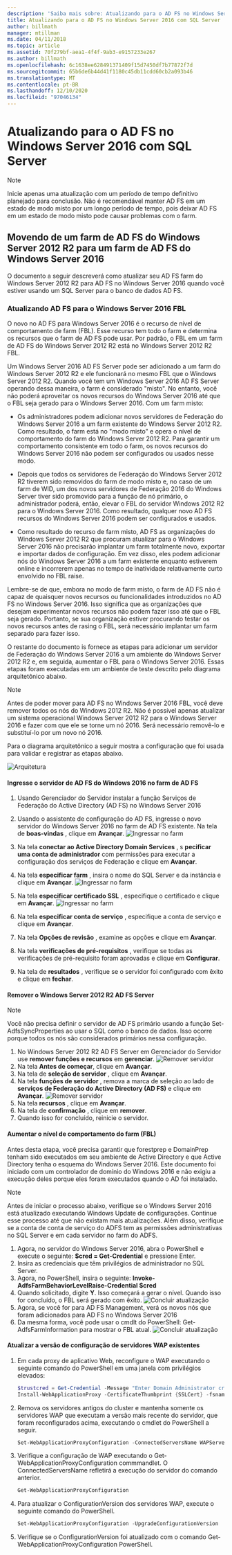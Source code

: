 ```yaml
---
description: 'Saiba mais sobre: Atualizando para o AD FS no Windows Server 2016 com SQL Server'
title: Atualizando para o AD FS no Windows Server 2016 com SQL Server
author: billmath
manager: mtillman
ms.date: 04/11/2018
ms.topic: article
ms.assetid: 70f279bf-aea1-4f4f-9ab3-e9157233e267
ms.author: billmath
ms.openlocfilehash: 6c1638ee628491371409f15d7450df7b77872f7d
ms.sourcegitcommit: 65b6de6b44d41f1180c45db11cdd60cb2a093b46
ms.translationtype: MT
ms.contentlocale: pt-BR
ms.lasthandoff: 12/10/2020
ms.locfileid: "97046134"
---
```

# <a name="upgrading-to-ad-fs-in-windows-server-2016-with-sql-server"></a>Atualizando para o AD FS no Windows Server 2016 com SQL Server


> [!NOTE]
> Inicie apenas uma atualização com um período de tempo definitivo planejado para conclusão. Não é recomendável manter AD FS em um estado de modo misto por um longo período de tempo, pois deixar AD FS em um estado de modo misto pode causar problemas com o farm.


## <a name="moving-from-a-windows-server-2012-r2-ad-fs-farm-to-a-windows-server-2016-ad-fs-farm"></a>Movendo de um farm de AD FS do Windows Server 2012 R2 para um farm de AD FS do Windows Server 2016
O documento a seguir descreverá como atualizar seu AD FS farm do Windows Server 2012 R2 para AD FS no Windows Server 2016 quando você estiver usando um SQL Server para o banco de dados AD FS.

### <a name="upgrading-ad-fs-to-windows-server-2016-fbl"></a>Atualizando AD FS para o Windows Server 2016 FBL
O novo no AD FS para Windows Server 2016 é o recurso de nível de comportamento de farm (FBL).   Esse recurso tem todo o farm e determina os recursos que o farm de AD FS pode usar.   Por padrão, o FBL em um farm de AD FS do Windows Server 2012 R2 está no Windows Server 2012 R2 FBL.

Um Windows Server 2016 AD FS Server pode ser adicionado a um farm do Windows Server 2012 R2 e ele funcionará no mesmo FBL que o Windows Server 2012 R2.  Quando você tem um Windows Server 2016 AD FS Server operando dessa maneira, o farm é considerado "misto".  No entanto, você não poderá aproveitar os novos recursos do Windows Server 2016 até que o FBL seja gerado para o Windows Server 2016.  Com um farm misto:

-   Os administradores podem adicionar novos servidores de Federação do Windows Server 2016 a um farm existente do Windows Server 2012 R2.  Como resultado, o farm está no "modo misto" e opera o nível de comportamento do farm do Windows Server 2012 R2.  Para garantir um comportamento consistente em todo o farm, os novos recursos do Windows Server 2016 não podem ser configurados ou usados nesse modo.

-   Depois que todos os servidores de Federação do Windows Server 2012 R2 tiverem sido removidos do farm de modo misto e, no caso de um farm de WID, um dos novos servidores de Federação 2016 do Windows Server tiver sido promovido para a função de nó primário, o administrador poderá, então, elevar o FBL do servidor Windows 2012 R2 para o Windows Server 2016.  Como resultado, qualquer novo AD FS recursos do Windows Server 2016 podem ser configurados e usados.

-   Como resultado do recurso de farm misto, AD FS as organizações do Windows Server 2012 R2 que procuram atualizar para o Windows Server 2016 não precisarão implantar um farm totalmente novo, exportar e importar dados de configuração.  Em vez disso, eles podem adicionar nós do Windows Server 2016 a um farm existente enquanto estiverem online e incorrerem apenas no tempo de inatividade relativamente curto envolvido no FBL raise.

Lembre-se de que, embora no modo de farm misto, o farm de AD FS não é capaz de quaisquer novos recursos ou funcionalidades introduzidos no AD FS no Windows Server 2016.  Isso significa que as organizações que desejam experimentar novos recursos não podem fazer isso até que o FBL seja gerado.  Portanto, se sua organização estiver procurando testar os novos recursos antes de rasing o FBL, será necessário implantar um farm separado para fazer isso.

O restante do documento is fornece as etapas para adicionar um servidor de Federação do Windows Server 2016 a um ambiente do Windows Server 2012 R2 e, em seguida, aumentar o FBL para o Windows Server 2016.  Essas etapas foram executadas em um ambiente de teste descrito pelo diagrama arquitetônico abaixo.

> [!NOTE]
> Antes de poder mover para AD FS no Windows Server 2016 FBL, você deve remover todos os nós do Windows 2012 R2.  Não é possível apenas atualizar um sistema operacional Windows Server 2012 R2 para o Windows Server 2016 e fazer com que ele se torne um nó 2016.  Será necessário removê-lo e substituí-lo por um novo nó 2016.

Para o diagrama arquitetônico a seguir mostra a configuração que foi usada para validar e registrar as etapas abaixo.

![Arquitetura](media/Upgrading-to-AD-FS-in-Windows-Server-2016-SQL/arch.png)


#### <a name="join-the-windows-2016-ad-fs-server-to-the-ad-fs-farm"></a>Ingresse o servidor de AD FS do Windows 2016 no farm de AD FS

1.  Usando Gerenciador do Servidor instalar a função Serviços de Federação do Active Directory (AD FS) no Windows Server 2016

2.  Usando o assistente de configuração do AD FS, ingresse o novo servidor do Windows Server 2016 no farm de AD FS existente.  Na tela de **boas-vindas** , clique em **Avançar**.
 ![Ingressar no farm](media/Upgrading-to-AD-FS-in-Windows-Server-2016-SQL/configure1.png)
3.  Na tela **conectar ao Active Directory Domain Services** , s **pecificar uma conta de administrador** com permissões para executar a configuração dos serviços de Federação e clique em **Avançar**.
4.  Na tela **especificar farm** , insira o nome do SQL Server e da instância e clique em **Avançar**.
![Ingressar no farm](media/Upgrading-to-AD-FS-in-Windows-Server-2016-SQL/configure3.png)
5.  Na tela **especificar certificado SSL** , especifique o certificado e clique em **Avançar**.
![Ingressar no farm](media/Upgrading-to-AD-FS-in-Windows-Server-2016-SQL/configure4.png)
6.  Na tela **especificar conta de serviço** , especifique a conta de serviço e clique em **Avançar**.
7.  Na tela **Opções de revisão** , examine as opções e clique em **Avançar**.
8.  Na tela **verificações de pré-requisitos** , verifique se todas as verificações de pré-requisito foram aprovadas e clique em **Configurar**.
9.  Na tela de **resultados** , verifique se o servidor foi configurado com êxito e clique em **fechar**.


#### <a name="remove-the-windows-server-2012-r2-ad-fs-server"></a>Remover o Windows Server 2012 R2 AD FS Server

>[!NOTE]
>Você não precisa definir o servidor de AD FS primário usando a função Set-AdfsSyncProperties ao usar o SQL como o banco de dados.  Isso ocorre porque todos os nós são considerados primários nessa configuração.

1.  No Windows Server 2012 R2 AD FS Server em Gerenciador do Servidor use **remover funções e recursos** em **gerenciar**.
![Remover servidor](media/Upgrading-to-AD-FS-in-Windows-Server-2016-SQL/remove1.png)
2.  Na tela **Antes de começar**, clique em **Avançar**.
3.  Na tela de **seleção de servidor** , clique em **Avançar**.
4.  Na tela **funções de servidor** , remova a marca de seleção ao lado de **serviços de Federação do Active Directory (AD FS)** e clique em **Avançar**.
![Remover servidor](media/Upgrading-to-AD-FS-in-Windows-Server-2016-SQL/remove2.png)
5.  Na tela **recursos** , clique em **Avançar**.
6.  Na tela de **confirmação** , clique em **remover**.
7.  Quando isso for concluído, reinicie o servidor.

#### <a name="raise-the-farm-behavior-level-fbl"></a>Aumentar o nível de comportamento do farm (FBL)
Antes desta etapa, você precisa garantir que forestprep e DomainPrep tenham sido executados em seu ambiente de Active Directory e que Active Directory tenha o esquema do Windows Server 2016.  Este documento foi iniciado com um controlador de domínio do Windows 2016 e não exigiu a execução deles porque eles foram executados quando o AD foi instalado.

>[!NOTE]
>Antes de iniciar o processo abaixo, verifique se o Windows Server 2016 está atualizado executando Windows Update de configurações.  Continue esse processo até que não existam mais atualizações. Além disso, verifique se a conta de conta de serviço do ADFS tem as permissões administrativas no SQL Server e em cada servidor no farm do ADFS.

1. Agora, no servidor do Windows Server 2016, abra o PowerShell e execute o seguinte: **$cred = Get-Credential** e pressione Enter.
2. Insira as credenciais que têm privilégios de administrador no SQL Server.
3. Agora, no PowerShell, insira o seguinte: **Invoke-AdfsFarmBehaviorLevelRaise-Credential $cred**
2. Quando solicitado, digite **Y**.  Isso começará a gerar o nível.  Quando isso for concluído, o FBL será gerado com êxito.
![Concluir atualização](media/Upgrading-to-AD-FS-in-Windows-Server-2016-SQL/finish1.png)
3. Agora, se você for para AD FS Management, verá os novos nós que foram adicionados para AD FS no Windows Server 2016
4. Da mesma forma, você pode usar o cmdlt do PowerShell: Get-AdfsFarmInformation para mostrar o FBL atual.
![Concluir atualização](media/Upgrading-to-AD-FS-in-Windows-Server-2016-SQL/finish2.png)

#### <a name="upgrade-the-configuration-version-of-existing-wap-servers"></a>Atualizar a versão de configuração de servidores WAP existentes
1. Em cada proxy de aplicativo Web, reconfigure o WAP executando o seguinte comando do PowerShell em uma janela com privilégios elevados:
    ```powershell
    $trustcred = Get-Credential -Message "Enter Domain Administrator credentials"
    Install-WebApplicationProxy -CertificateThumbprint {SSLCert} -fsname fsname -FederationServiceTrustCredential $trustcred
    ```
2. Remova os servidores antigos do cluster e mantenha somente os servidores WAP que executam a versão mais recente do servidor, que foram reconfigurados acima, executando o cmdlet do PowerShell a seguir.
    ```powershell
    Set-WebApplicationProxyConfiguration -ConnectedServersName WAPServerName1, WAPServerName2
    ```
3. Verifique a configuração de WAP executando o Get-WebApplicationProxyConfiguration commmandlet. O ConnectedServersName refletirá a execução do servidor do comando anterior.
    ```powershell
    Get-WebApplicationProxyConfiguration
    ```
4. Para atualizar o ConfigurationVersion dos servidores WAP, execute o seguinte comando do PowerShell.
    ```powershell
    Set-WebApplicationProxyConfiguration -UpgradeConfigurationVersion
    ```
5. Verifique se o ConfigurationVersion foi atualizado com o comando Get-WebApplicationProxyConfiguration PowerShell.
